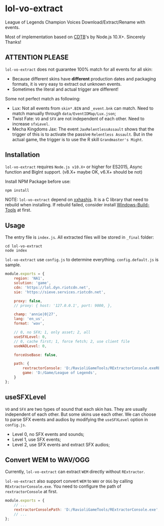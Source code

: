 # lol-vo-extract
League of Legends Champion Voices Download/Extract/Rename with events.

Most of implementation based on [CDTB](https://github.com/CommunityDragon/CDTB)'s by Node.js 10.X+. Sincerely Thanks!

## ATTENTION PLEASE
`lol-vo-extract` does not guarantee 100% match for all events for all skin:
- Because different skins have **different** production dates and packaging formats, it is very easy to extract out unknown events.
- Sometimes the literal and actual trigger are different!

Some not perfect match as following:
* Lux: Not all events from `skin*.BIN` and `_event.bnk` can match. Need to match manually through `data/EventIDMap/Lux.json`;
* Twist Fate: `VO` and `SFX` are not independent of each other. Need to increase `sfxLevel`.
* Mecha Kingdoms Jax: The event `JaxRelentlessAssault` shows that the trigger of this is to activate the passive `Relentless Assault`. But in the actual game, the trigger is to use the R skill `Grandmaster's Might`.

## Installation

`lol-vo-extract` requires `Node.js v10.X+` or higher for ES2015, Async function and BigInt support. (v8.X+ maybe OK, v6.X+ should be not)

Install NPM Package before use:
````javascript
npm install
````

NOTE: `lol-vo-extract` depend on [xxhashjs](https://github.com/pierrec/js-xxhash). It is a C library that need to rebuild when installing. If rebuild failed, consider install [Windows-Build-Tools](https://github.com/felixrieseberg/windows-build-tools) at first.

## Usage
The entry file is `index.js`. All extracted files will be stored in `_final` folder:
````batch
cd lol-vo-extract
node index
````

`lol-vo-extract` use `config.js` to determine everything. `config.default.js` is sample.

````javascript
module.exports = {
	region: 'NA1',
	solution: 'game',
	cdn: 'https://lol.dyn.riotcdn.net',
	sie: 'https://sieve.services.riotcdn.net',

	proxy: false,
	// proxy: { host: '127.0.0.1', port: 9000, },

	champ: 'annie|0|27',
	lang: 'en_us',
	format: 'wav',

	// 0, no SFX; 1, only asset; 2, all
	useSFXLevel: 0,
	// 0, cache first; 1, force fetch; 2, use client file
	useWADLevel: 0,

	forceUseBase: false,

	path: {
		rextractorConsole: 'D:/RavioliGameTools/RExtractorConsole.exeRExtractorConsole.exe',
		game: 'D:/Game/League of Legends',
	}
};
````

## useSFXLevel
`VO` and `SFX` are two types of sound that each skin has. They are usually independent of each other. But some skins use each other.
We can choose to parse SFX events and audios by modifying the `useSFXLevel` option in `config.js`.
* Level 0, no SFX events and sounds;
* Level 1, use SFX events;
* Level 2, use SFX events and extract SFX audios;

## Convert WEM to WAV/OGG

Currently, `lol-vo-extract` can extract `WEM` directly without `RExtractor`.

`lol-vo-extract` also support convert `WEM` to `WAV` or `OGG` by calling `RExtractorConsole.exe`. You need to configure the path of `rextractorConsole` at first.

````javascript
module.exports = {
	// ...
	rextractorConsolePath: 'D:/RavioliGameTools/RExtractorConsole.exe',
	// ...
};
````